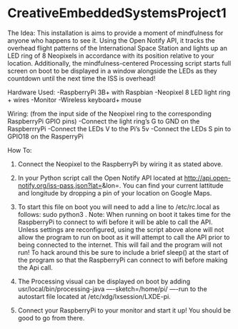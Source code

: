 
# CreativeEmbeddedSystemsProject1


The Idea: This installation is aims to provide a moment of mindfulness for anyone who happens to see it. Using the Open Notify API, it tracks the overhead flight patterns of the International Space Station and lights up an LED ring of 8 Neopixels in accordance with its position relative to your location. Additionally, the mindfulness-centered Processing script starts full screen on boot to be displayed in a window alongside the LEDs as they countdown until the next time the ISS is overhead!

Hardware Used:
  -RaspberryPi 3B+ with Raspbian
  -Neopixel 8 LED light ring + wires
  -Monitor
  -Wireless keyboard+ mouse

Wiring: (from the input side of the Neopixel ring to the corresponding RaspberryPi GPIO pins)
  -Connect the light ring’s G to GND on the RaspberrryPi
  -Connect the LEDs V to the Pi’s 5v
  -Connect the LEDs S pin to GPIO18 on the RasperryPi 


How To:

1. Connect the Neopixel to the RaspberryPi by wiring it as stated above.

2. In your Python script call the Open Notify API located at http://api.open-notify.org/iss-pass.json?lat=<YOUR LATTITUDE>&lon=<YOUR LONGITUDE>. You can find your current lattitude and longitude by dropping a pin of your location on Google Maps.

3. To start this file on boot you will need to add a line to /etc/rc.local as follows: sudo python3 <full path to your file>. Note: When running on boot it takes time for the RaspberryPi to connect to wifi before it will be able to call the API. Unless settings are reconfigured, using the script above alone will not allow the program to run on boot as it will attempt to call the API prior to being connected to the internet. This will fail and the program will not run! To hack around this be sure to include a brief sleep() at the start of the program so that the RaspberryPi can connect to wifi before making the Api call. 

4. The Processing visual can be displayed on boot by adding usr/local/bin/processing-java —-sketch=/home/pi/<your file extension> —-run to the autostart file located at /etc/xdg/lxsession/LXDE-pi. 

5. Connect your RaspberryPi to your monitor and start it up! You should be good to go from there. 
